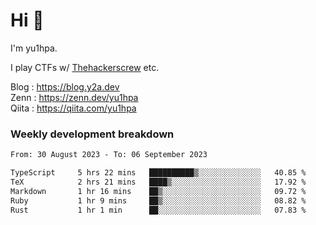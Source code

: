 # Hi 👋

I'm yu1hpa.

I play CTFs w/ [Thehackerscrew](https://www.thehackerscrew.team/) etc.

Blog : https://blog.y2a.dev  
Zenn : https://zenn.dev/yu1hpa  
Qiita : https://qiita.com/yu1hpa  

### Weekly development breakdown

<!--START_SECTION:waka-->

```txt
From: 30 August 2023 - To: 06 September 2023

TypeScript     5 hrs 22 mins   ██████████▒░░░░░░░░░░░░░░   40.85 %
TeX            2 hrs 21 mins   ████▒░░░░░░░░░░░░░░░░░░░░   17.92 %
Markdown       1 hr 16 mins    ██▒░░░░░░░░░░░░░░░░░░░░░░   09.72 %
Ruby           1 hr 9 mins     ██▒░░░░░░░░░░░░░░░░░░░░░░   08.82 %
Rust           1 hr 1 min      ██░░░░░░░░░░░░░░░░░░░░░░░   07.83 %
```

<!--END_SECTION:waka-->

